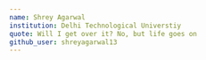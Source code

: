 ```yaml
---
name: Shrey Agarwal 
institution: Delhi Technological Universtiy
quote: Will I get over it? No, but life goes on 
github_user: shreyagarwal13
---
```

